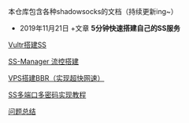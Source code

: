 本仓库包含各种shadowsocks的文档（持续更新ing~）

- 2019年11月21日 +文章 **5分钟快速搭建自己的SS服务**

[Vultr搭建SS](https://github.com/yz19930826/shadowsocks-d/blob/origin/Vultr%E6%90%AD%E5%BB%BASS(%E6%8C%81%E7%BB%AD%E6%9B%B4%E6%96%B0%E4%B8%AD).md)

[SS-Manager 流控搭建](https://github.com/yz19930826/shadowsocks-d/blob/origin/SS-Manager%E7%9A%84%E6%90%AD%E5%BB%BA%EF%BC%88%E5%AE%9E%E7%8E%B0%E6%B5%81%E6%8E%A7%E7%AE%A1%E7%90%86%EF%BC%89.md)

[VPS搭建BBR（实现超快网速）](https://github.com/yz19930826/shadowsocks-d/blob/origin/VPS%E6%90%AD%E5%BB%BABBR%EF%BC%88%E5%AE%9E%E7%8E%B0%E8%B6%85%E5%BF%AB%E7%BD%91%E9%80%9F%EF%BC%89.md)

[SS多端口多密码实现教程](https://github.com/yz19930826/shadowsocks-d/blob/origin/SS%E5%A4%9A%E7%AB%AF%E5%8F%A3%E5%A4%9A%E5%AF%86%E7%A0%81%E5%AE%9E%E7%8E%B0%E6%95%99%E7%A8%8B.md)

[问题总结](https://github.com/yz19930826/shadowsocks-d/blob/origin/%E9%97%AE%E9%A2%98%E6%80%BB%E7%BB%93%EF%BC%88%E6%80%BB%E7%BB%93%E6%90%AD%E5%BB%BASS%E7%9A%84%E5%90%84%E7%A7%8D%E9%97%AE%E9%A2%98%EF%BC%89.md)